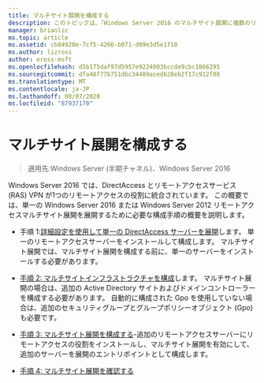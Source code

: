 ```yaml
---
title: マルチサイト展開を構成する
description: このトピックは、「Windows Server 2016 のマルチサイト展開に複数のリモートアクセスサーバーを展開する」の一部です。
manager: brianlic
ms.topic: article
ms.assetid: cb84920e-7cf5-4266-b071-d09e3d5e1f10
ms.author: lizross
author: eross-msft
ms.openlocfilehash: d5b175daf97d5957e9224003bccde9cbc1866295
ms.sourcegitcommit: dfa48f77b751dbc34409aced628eb2f17c912f08
ms.translationtype: MT
ms.contentlocale: ja-JP
ms.lasthandoff: 08/07/2020
ms.locfileid: "87937170"
---
```

# <a name="configure-a-multisite-deployment"></a>マルチサイト展開を構成する

>適用先:Windows Server (半期チャネル)、Windows Server 2016

 Windows Server 2016 では、DirectAccess とリモートアクセスサービス (RAS) VPN が1つのリモートアクセスの役割に統合されています。 この概要では、単一の Windows Server 2016 または Windows Server 2012 リモートアクセスマルチサイト展開を展開するために必要な構成手順の概要を説明します。

-   手順 1:[詳細設定を使用して単一の DirectAccess サーバーを展開](../../../directaccess/single-server-advanced/deploy-a-single-directaccess-server-with-advanced-settings.md)します。 単一のリモートアクセスサーバーをインストールして構成します。 マルチサイト展開では、マルチサイト展開を構成する前に、単一のサーバーをインストールする必要があります。

-   [手順 2: マルチサイトインフラストラクチャを構成](Step-2-Configure-the-Multisite-Infrastructure.md)します。 マルチサイト展開の場合は、追加の Active Directory サイトおよびドメインコントローラーを構成する必要があります。 自動的に構成された Gpo を使用していない場合は、追加のセキュリティグループとグループポリシーオブジェクト (Gpo) も必要です。

-   [手順 3: マルチサイト展開を構成する](Step-3-Configure-the-Multisite-Deployment.md)-追加のリモートアクセスサーバーにリモートアクセスの役割をインストールし、マルチサイト展開を有効にして、追加のサーバーを展開のエントリポイントとして構成します。

-   [手順 4: マルチサイト展開を確認する](Step-4-Verify-the-Multisite-Deployment.md)

